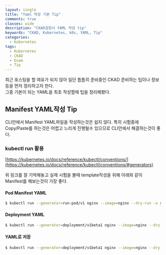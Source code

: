 ```yaml
---
layout: single
title: "Yaml 작성 기본 Tip"
comments: true
classes: wide
description: "CKAD검정시 YAML 작성 tip"
keywords: "CKAD, Kubernetes, k8s, YAML, Tip"
categories:
  - Kubernetes
tags:
  - Kubernetes
  - CKAD
  - Exam
  - Tip
---
```


최근 포스팅을 할 여유가 되지 않아 일단 틈틈히 준비중인 CKAD 준비하는 팁이나 정보등을 먼저 정리하고자 한다.  
그중 기본이 되는 YAML을 최초 작성할때 팁을 정리해봤다.  

## Manifest YAML작성 Tip
CLI안에서 Manifest YAML파일을 작성하는것은 쉽지 않다. 특히 시험중에 Copy/Paste를 하는것은 어렵고 느리게 진행될수 있으므로 CLI안에서 해결하는것이 좋다.

### kubectl run 활용
[https://kubernetes.io/docs/reference/kubectl/conventions/](https://kubernetes.io/docs/reference/kubectl/conventions/#generators)

위 링크를 잘 기억해놓고 실제 시험을 볼때 template작성을 위해 아래와 같이 Manifest를 해보는것이 가장 좋다.

#### Pod Manifest YAML
```sh
$ kubectl run --generator=run-pod/v1 nginx --image=nginx --dry-run -o yaml
```

#### Deployment YAML
```sh
$ kubectl run --generator=deployment/v1beta1 nginx --image=nginx --dry-run --replicas=4 -o yaml
```
#### YAML로 저장
```sh
$ kubectl run --generator=deployment/v1beta1 nginx --image=nginx --dry-run --replicas=4 -o yaml > nginx-deployment.yaml
```